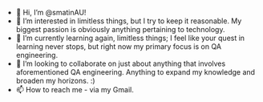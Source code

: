 - 👋 Hi, I’m @smatinAU! 
- 👀 I’m interested in limitless things, but I try to keep it reasonable. My biggest passion is obviously anything pertaining to technology.
- 🌱 I’m currently learning again, limitless things; I feel like your quest in learning never stops, but right now my primary focus is on QA engineering.
- 💞️ I’m looking to collaborate on just about anything that involves aforementioned QA engineering. Anything to expand my knowledge and broaden my horizons. :) 
- 📫 How to reach me - via my Gmail.

<!---
smatinAU/smatinAU is a ✨ special ✨ repository because its `README.md` (this file) appears on your GitHub profile.
You can click the Preview link to take a look at your changes.
--->
